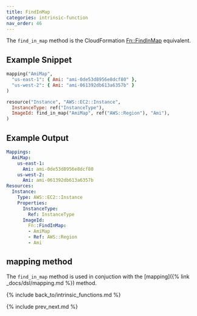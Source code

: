 ```yaml
---
title: FindInMap
categories: intrinsic-function
nav_order: 46
---
```


The `find_in_map` method is the CloudFormation [Fn::FindInMap](https://docs.aws.amazon.com/AWSCloudFormation/latest/UserGuide/intrinsic-function-reference-findinmap.html) equivalent.

## Example Snippet

```ruby
mapping("AmiMap",
  "us-east-1": { Ami: "ami-0de53d8956e8dcf80" },
  "us-west-2": { Ami: "ami-061392db613a6357b" }
)

resource("Instance", "AWS::EC2::Instance",
  InstanceType: ref("InstanceType"),
  ImageId: find_in_map("AmiMap", ref("AWS::Region"), "Ami"),
)
```

## Example Output

```yaml
Mappings:
  AmiMap:
    us-east-1:
      Ami: ami-0de53d8956e8dcf80
    us-west-2:
      Ami: ami-061392db613a6357b
Resources:
  Instance:
    Type: AWS::EC2::Instance
    Properties:
      InstanceType:
        Ref: InstanceType
      ImageId:
        Fn::FindInMap:
        - AmiMap
        - Ref: AWS::Region
        - Ami
```

## mapping method

The `find_in_map` method is used in conjuction with the [mapping]({% link _docs/dsl/mapping.md %}) method.

{% include back_to/intrinsic_functions.md %}

{% include prev_next.md %}
